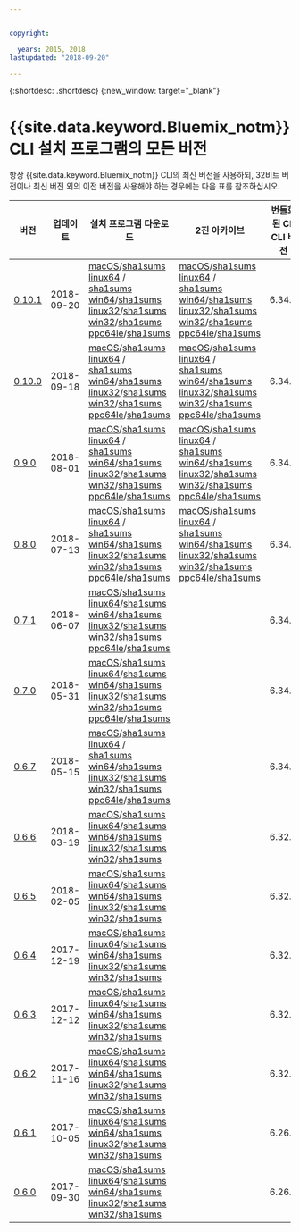 ```yaml
---


copyright:

  years: 2015, 2018
lastupdated: "2018-09-20"

---
```



{:shortdesc: .shortdesc}
{:new_window: target="_blank"}

# {{site.data.keyword.Bluemix_notm}} CLI 설치 프로그램의 모든 버전

항상 {{site.data.keyword.Bluemix_notm}} CLI의 최신 버전을 사용하되, 32비트 버전이나 최신 버전 외의 이전 버전을 사용해야 하는 경우에는 다음 표를 참조하십시오.


|버전 |업데이트  | 설치 프로그램 다운로드 | 2진 아카이브 | 번들화된 CF CLI 버전 |
|---------|-----------|-----------|----------|----------|
| [0.10.1](https://github.com/IBM-Bluemix/bluemix-cli-release/releases/tag/v0.10.1) | 2018-09-20 |[macOS](https://clis.ng.bluemix.net/download/bluemix-cli/0.10.1/osx)/[sha1sums](https://clis.ng.bluemix.net/download/bluemix-cli/0.10.1/osx/checksum)  [linux64](https://clis.ng.bluemix.net/download/bluemix-cli/0.10.1/linux64) / [sha1sums](https://clis.ng.bluemix.net/download/bluemix-cli/0.10.1/linux64/checksum)  [win64](https://clis.ng.bluemix.net/download/bluemix-cli/0.10.1/win64)/[sha1sums](https://clis.ng.bluemix.net/download/bluemix-cli/0.10.1/win64/checksum) <br> [linux32](https://clis.ng.bluemix.net/download/bluemix-cli/0.10.1/linux32)/[sha1sums](https://clis.ng.bluemix.net/download/bluemix-cli/0.10.1/linux32/checksum)  [win32](https://clis.ng.bluemix.net/download/bluemix-cli/0.10.1/win32)/[sha1sums](https://clis.ng.bluemix.net/download/bluemix-cli/0.10.1/win32/checksum) [ppc64le](https://clis.ng.bluemix.net/download/bluemix-cli/0.10.1/ppc64le)/[sha1sums](https://clis.ng.bluemix.net/download/bluemix-cli/0.10.1/ppc64le/checksum) |[macOS](https://clis.ng.bluemix.net/download/bluemix-cli/0.10.1/osx/archive)/[sha1sums](https://clis.ng.bluemix.net/download/bluemix-cli/0.10.1/osx/archive/checksum)  [linux64](https://clis.ng.bluemix.net/download/bluemix-cli/0.10.1/linux64/archive) / [sha1sums](https://clis.ng.bluemix.net/download/bluemix-cli/0.10.1/linux64/archive/checksum)  [win64](https://clis.ng.bluemix.net/download/bluemix-cli/0.10.1/win64/archive)/[sha1sums](https://clis.ng.bluemix.net/download/bluemix-cli/0.10.1/win64/archive/checksum) <br> [linux32](https://clis.ng.bluemix.net/download/bluemix-cli/0.10.1/linux32/archive)/[sha1sums](https://clis.ng.bluemix.net/download/bluemix-cli/0.10.1/linux32/archive/checksum)  [win32](https://clis.ng.bluemix.net/download/bluemix-cli/0.10.1/win32/archive)/[sha1sums](https://clis.ng.bluemix.net/download/bluemix-cli/0.10.1/win32/archive/checksum) [ppc64le](https://clis.ng.bluemix.net/download/bluemix-cli/0.10.1/ppc64le/archive)/[sha1sums](https://clis.ng.bluemix.net/download/bluemix-cli/0.10.1/ppc64le/archive/checksum) | 6.34.1 |
| [0.10.0](https://github.com/IBM-Bluemix/bluemix-cli-release/releases/tag/v0.10.0) | 2018-09-18 |[macOS](https://clis.ng.bluemix.net/download/bluemix-cli/0.10.0/osx)/[sha1sums](https://clis.ng.bluemix.net/download/bluemix-cli/0.10.0/osx/checksum)  [linux64](https://clis.ng.bluemix.net/download/bluemix-cli/0.10.0/linux64) / [sha1sums](https://clis.ng.bluemix.net/download/bluemix-cli/0.10.0/linux64/checksum)  [win64](https://clis.ng.bluemix.net/download/bluemix-cli/0.10.0/win64)/[sha1sums](https://clis.ng.bluemix.net/download/bluemix-cli/0.10.0/win64/checksum) <br> [linux32](https://clis.ng.bluemix.net/download/bluemix-cli/0.10.0/linux32)/[sha1sums](https://clis.ng.bluemix.net/download/bluemix-cli/0.10.0/linux32/checksum)  [win32](https://clis.ng.bluemix.net/download/bluemix-cli/0.10.0/win32)/[sha1sums](https://clis.ng.bluemix.net/download/bluemix-cli/0.10.0/win32/checksum) [ppc64le](https://clis.ng.bluemix.net/download/bluemix-cli/0.10.0/ppc64le)/[sha1sums](https://clis.ng.bluemix.net/download/bluemix-cli/0.10.0/ppc64le/checksum) |[macOS](https://clis.ng.bluemix.net/download/bluemix-cli/0.10.0/osx/archive)/[sha1sums](https://clis.ng.bluemix.net/download/bluemix-cli/0.10.0/osx/archive/checksum)  [linux64](https://clis.ng.bluemix.net/download/bluemix-cli/0.10.0/linux64/archive) / [sha1sums](https://clis.ng.bluemix.net/download/bluemix-cli/0.10.0/linux64/archive/checksum)  [win64](https://clis.ng.bluemix.net/download/bluemix-cli/0.10.0/win64/archive)/[sha1sums](https://clis.ng.bluemix.net/download/bluemix-cli/0.10.0/win64/archive/checksum) <br> [linux32](https://clis.ng.bluemix.net/download/bluemix-cli/0.10.0/linux32/archive)/[sha1sums](https://clis.ng.bluemix.net/download/bluemix-cli/0.10.0/linux32/archive/checksum)  [win32](https://clis.ng.bluemix.net/download/bluemix-cli/0.10.0/win32/archive)/[sha1sums](https://clis.ng.bluemix.net/download/bluemix-cli/0.10.0/win32/archive/checksum) [ppc64le](https://clis.ng.bluemix.net/download/bluemix-cli/0.10.0/ppc64le/archive)/[sha1sums](https://clis.ng.bluemix.net/download/bluemix-cli/0.10.0/ppc64le/archive/checksum) | 6.34.1 |
| [0.9.0](https://github.com/IBM-Bluemix/bluemix-cli-release/releases/tag/v0.9.0) | 2018-08-01 |[macOS](https://clis.ng.bluemix.net/download/bluemix-cli/0.9.0/osx)/[sha1sums](https://clis.ng.bluemix.net/download/bluemix-cli/0.9.0/osx/checksum)  [linux64](https://clis.ng.bluemix.net/download/bluemix-cli/0.9.0/linux64) / [sha1sums](https://clis.ng.bluemix.net/download/bluemix-cli/0.9.0/linux64/checksum)  [win64](https://clis.ng.bluemix.net/download/bluemix-cli/0.9.0/win64)/[sha1sums](https://clis.ng.bluemix.net/download/bluemix-cli/0.9.0/win64/checksum) <br> [linux32](https://clis.ng.bluemix.net/download/bluemix-cli/0.9.0/linux32)/[sha1sums](https://clis.ng.bluemix.net/download/bluemix-cli/0.9.0/linux32/checksum)  [win32](https://clis.ng.bluemix.net/download/bluemix-cli/0.9.0/win32)/[sha1sums](https://clis.ng.bluemix.net/download/bluemix-cli/0.9.0/win32/checksum) [ppc64le](https://clis.ng.bluemix.net/download/bluemix-cli/0.9.0/ppc64le)/[sha1sums](https://clis.ng.bluemix.net/download/bluemix-cli/0.9.0/ppc64le/checksum) |[macOS](https://clis.ng.bluemix.net/download/bluemix-cli/0.9.0/osx/archive)/[sha1sums](https://clis.ng.bluemix.net/download/bluemix-cli/0.9.0/osx/archive/checksum)  [linux64](https://clis.ng.bluemix.net/download/bluemix-cli/0.9.0/linux64/archive) / [sha1sums](https://clis.ng.bluemix.net/download/bluemix-cli/0.9.0/linux64/archive/checksum)  [win64](https://clis.ng.bluemix.net/download/bluemix-cli/0.9.0/win64/archive)/[sha1sums](https://clis.ng.bluemix.net/download/bluemix-cli/0.9.0/win64/archive/checksum) <br> [linux32](https://clis.ng.bluemix.net/download/bluemix-cli/0.9.0/linux32/archive)/[sha1sums](https://clis.ng.bluemix.net/download/bluemix-cli/0.9.0/linux32/archive/checksum)  [win32](https://clis.ng.bluemix.net/download/bluemix-cli/0.9.0/win32/archive)/[sha1sums](https://clis.ng.bluemix.net/download/bluemix-cli/0.9.0/win32/archive/checksum) [ppc64le](https://clis.ng.bluemix.net/download/bluemix-cli/0.9.0/ppc64le/archive)/[sha1sums](https://clis.ng.bluemix.net/download/bluemix-cli/0.9.0/ppc64le/archive/checksum) | 6.34.1 |
| [0.8.0](https://github.com/IBM-Bluemix/bluemix-cli-release/releases/tag/v0.8.0) | 2018-07-13 |[macOS](https://clis.ng.bluemix.net/download/bluemix-cli/0.8.0/osx)/[sha1sums](https://clis.ng.bluemix.net/download/bluemix-cli/0.8.0/osx/checksum)  [linux64](https://clis.ng.bluemix.net/download/bluemix-cli/0.8.0/linux64) / [sha1sums](https://clis.ng.bluemix.net/download/bluemix-cli/0.8.0/linux64/checksum)  [win64](https://clis.ng.bluemix.net/download/bluemix-cli/0.8.0/win64)/[sha1sums](https://clis.ng.bluemix.net/download/bluemix-cli/0.8.0/win64/checksum) <br> [linux32](https://clis.ng.bluemix.net/download/bluemix-cli/0.8.0/linux32)/[sha1sums](https://clis.ng.bluemix.net/download/bluemix-cli/0.8.0/linux32/checksum)  [win32](https://clis.ng.bluemix.net/download/bluemix-cli/0.8.0/win32)/[sha1sums](https://clis.ng.bluemix.net/download/bluemix-cli/0.8.0/win32/checksum) [ppc64le](https://clis.ng.bluemix.net/download/bluemix-cli/0.8.0/ppc64le)/[sha1sums](https://clis.ng.bluemix.net/download/bluemix-cli/0.8.0/ppc64le/checksum) |[macOS](https://clis.ng.bluemix.net/download/bluemix-cli/0.8.0/osx/archive)/[sha1sums](https://clis.ng.bluemix.net/download/bluemix-cli/0.8.0/osx/archive/checksum)  [linux64](https://clis.ng.bluemix.net/download/bluemix-cli/0.8.0/linux64/archive) / [sha1sums](https://clis.ng.bluemix.net/download/bluemix-cli/0.8.0/linux64/archive/checksum)  [win64](https://clis.ng.bluemix.net/download/bluemix-cli/0.8.0/win64/archive)/[sha1sums](https://clis.ng.bluemix.net/download/bluemix-cli/0.8.0/win64/archive/checksum) <br> [linux32](https://clis.ng.bluemix.net/download/bluemix-cli/0.8.0/linux32/archive)/[sha1sums](https://clis.ng.bluemix.net/download/bluemix-cli/0.8.0/linux32/archive/checksum)  [win32](https://clis.ng.bluemix.net/download/bluemix-cli/0.8.0/win32/archive)/[sha1sums](https://clis.ng.bluemix.net/download/bluemix-cli/0.8.0/win32/archive/checksum) [ppc64le](https://clis.ng.bluemix.net/download/bluemix-cli/0.8.0/ppc64le/archive)/[sha1sums](https://clis.ng.bluemix.net/download/bluemix-cli/0.8.0/ppc64le/archive/checksum) | 6.34.1 |
| [0.7.1](https://github.com/IBM-Bluemix/bluemix-cli-release/releases/tag/v0.7.1) | 2018-06-07 | [macOS](https://clis.ng.bluemix.net/download/bluemix-cli/0.7.1/osx)/[sha1sums](https://clis.ng.bluemix.net/download/bluemix-cli/0.7.1/osx/checksum)  [linux64](https://clis.ng.bluemix.net/download/bluemix-cli/0.7.1/linux64)/[sha1sums](https://clis.ng.bluemix.net/download/bluemix-cli/0.7.1/linux64/checksum)  [win64](https://clis.ng.bluemix.net/download/bluemix-cli/0.7.1/win64)/[sha1sums](https://clis.ng.bluemix.net/download/bluemix-cli/0.7.1/win64/checksum) <br> [linux32](https://clis.ng.bluemix.net/download/bluemix-cli/0.7.1/linux32)/[sha1sums](https://clis.ng.bluemix.net/download/bluemix-cli/0.7.1/linux32/checksum)  [win32](https://clis.ng.bluemix.net/download/bluemix-cli/0.7.1/win32)/[sha1sums](https://clis.ng.bluemix.net/download/bluemix-cli/0.7.1/win32/checksum) [ppc64le](https://clis.ng.bluemix.net/download/bluemix-cli/0.7.1/ppc64le)/[sha1sums](https://clis.ng.bluemix.net/download/bluemix-cli/0.7.1/ppc64le/checksum) | | 6.34.1 |
| [0.7.0](https://github.com/IBM-Bluemix/bluemix-cli-release/releases/tag/v0.7.0) | 2018-05-31 | [macOS](https://clis.ng.bluemix.net/download/bluemix-cli/0.7.0/osx)/[sha1sums](https://clis.ng.bluemix.net/download/bluemix-cli/0.7.0/osx/checksum)  [linux64](https://clis.ng.bluemix.net/download/bluemix-cli/0.7.0/linux64)/[sha1sums](https://clis.ng.bluemix.net/download/bluemix-cli/0.7.0/linux64/checksum)  [win64](https://clis.ng.bluemix.net/download/bluemix-cli/0.7.0/win64)/[sha1sums](https://clis.ng.bluemix.net/download/bluemix-cli/0.7.0/win64/checksum) <br> [linux32](https://clis.ng.bluemix.net/download/bluemix-cli/0.7.0/linux32)/[sha1sums](https://clis.ng.bluemix.net/download/bluemix-cli/0.7.0/linux32/checksum)  [win32](https://clis.ng.bluemix.net/download/bluemix-cli/0.7.0/win32)/[sha1sums](https://clis.ng.bluemix.net/download/bluemix-cli/0.7.0/win32/checksum) [ppc64le](https://clis.ng.bluemix.net/download/bluemix-cli/0.7.0/ppc64le)/[sha1sums](https://clis.ng.bluemix.net/download/bluemix-cli/0.7.0/ppc64le/checksum) | | 6.34.1 |
|[0.6.7](https://github.com/IBM-Bluemix/bluemix-cli-release/releases/tag/v0.6.7) |2018-05-15 |[macOS](https://clis.ng.bluemix.net/download/bluemix-cli/0.6.7/osx)/[sha1sums](https://clis.ng.bluemix.net/download/bluemix-cli/0.6.7/osx/checksum)  [linux64](https://clis.ng.bluemix.net/download/bluemix-cli/0.6.7/linux64) / [sha1sums](https://clis.ng.bluemix.net/download/bluemix-cli/0.6.7/linux64/checksum)  [win64](https://clis.ng.bluemix.net/download/bluemix-cli/0.6.7/win64)/[sha1sums](https://clis.ng.bluemix.net/download/bluemix-cli/0.6.7/win64/checksum) <br> [linux32](https://clis.ng.bluemix.net/download/bluemix-cli/0.6.7/linux32)/[sha1sums](https://clis.ng.bluemix.net/download/bluemix-cli/0.6.7/linux32/checksum)  [win32](https://clis.ng.bluemix.net/download/bluemix-cli/0.6.7/win32)/[sha1sums](https://clis.ng.bluemix.net/download/bluemix-cli/0.6.7/win32/checksum) [ppc64le](https://clis.ng.bluemix.net/download/bluemix-cli/0.6.7/ppc64le)/[sha1sums](https://clis.ng.bluemix.net/download/bluemix-cli/0.6.7/ppc64le/checksum) | | 6.34.1 |
|[0.6.6](https://github.com/IBM-Bluemix/bluemix-cli-release/releases/tag/v0.6.6) |2018-03-19 |[macOS](https://clis.ng.bluemix.net/download/bluemix-cli/0.6.6/osx)/[sha1sums](https://clis.ng.bluemix.net/download/bluemix-cli/0.6.6/osx/checksum)  [linux64](https://clis.ng.bluemix.net/download/bluemix-cli/0.6.6/linux64)/[sha1sums](https://clis.ng.bluemix.net/download/bluemix-cli/0.6.6/linux64/checksum)  [win64](https://clis.ng.bluemix.net/download/bluemix-cli/0.6.6/win64)/[sha1sums](https://clis.ng.bluemix.net/download/bluemix-cli/0.6.6/win64/checksum) <br> [linux32](https://clis.ng.bluemix.net/download/bluemix-cli/0.6.6/linux32)/[sha1sums](https://clis.ng.bluemix.net/download/bluemix-cli/0.6.6/linux32/checksum)  [win32](https://clis.ng.bluemix.net/download/bluemix-cli/0.6.6/win32)/[sha1sums](https://clis.ng.bluemix.net/download/bluemix-cli/0.6.6/win32/checksum) | | 6.32.0 |
|[0.6.5](https://github.com/IBM-Bluemix/bluemix-cli-release/releases/tag/v0.6.5) |2018-02-05 |[macOS](https://clis.ng.bluemix.net/download/bluemix-cli/0.6.5/osx)/[sha1sums](https://clis.ng.bluemix.net/download/bluemix-cli/0.6.5/osx/checksum)  [linux64](https://clis.ng.bluemix.net/download/bluemix-cli/0.6.5/linux64)/[sha1sums](https://clis.ng.bluemix.net/download/bluemix-cli/0.6.5/linux64/checksum)  [win64](https://clis.ng.bluemix.net/download/bluemix-cli/0.6.5/win64)/[sha1sums](https://clis.ng.bluemix.net/download/bluemix-cli/0.6.5/win64/checksum) <br> [linux32](https://clis.ng.bluemix.net/download/bluemix-cli/0.6.5/linux32)/[sha1sums](https://clis.ng.bluemix.net/download/bluemix-cli/0.6.5/linux32/checksum)  [win32](https://clis.ng.bluemix.net/download/bluemix-cli/0.6.5/win32)/[sha1sums](https://clis.ng.bluemix.net/download/bluemix-cli/0.6.5/win32/checksum) | | 6.32.0 |
|[0.6.4](https://github.com/IBM-Bluemix/bluemix-cli-release/releases/tag/v0.6.4) |2017-12-19 |[macOS](https://clis.ng.bluemix.net/download/bluemix-cli/0.6.4/osx)/[sha1sums](https://clis.ng.bluemix.net/download/bluemix-cli/0.6.4/osx/checksum)  [linux64](https://clis.ng.bluemix.net/download/bluemix-cli/0.6.4/linux64)/[sha1sums](https://clis.ng.bluemix.net/download/bluemix-cli/0.6.4/linux64/checksum)  [win64](https://clis.ng.bluemix.net/download/bluemix-cli/0.6.4/win64)/[sha1sums](https://clis.ng.bluemix.net/download/bluemix-cli/0.6.4/win64/checksum) <br> [linux32](https://clis.ng.bluemix.net/download/bluemix-cli/0.6.4/linux32)/[sha1sums](https://clis.ng.bluemix.net/download/bluemix-cli/0.6.4/linux32/checksum)  [win32](https://clis.ng.bluemix.net/download/bluemix-cli/0.6.4/win32)/[sha1sums](https://clis.ng.bluemix.net/download/bluemix-cli/0.6.4/win32/checksum) | | 6.32.0 |
|[0.6.3](https://github.com/IBM-Bluemix/bluemix-cli-release/releases/tag/v0.6.3) |2017-12-12 |[macOS](https://clis.ng.bluemix.net/download/bluemix-cli/0.6.3/osx)/[sha1sums](https://clis.ng.bluemix.net/download/bluemix-cli/0.6.3/osx/checksum)  [linux64](https://clis.ng.bluemix.net/download/bluemix-cli/0.6.3/linux64)/[sha1sums](https://clis.ng.bluemix.net/download/bluemix-cli/0.6.3/linux64/checksum)  [win64](https://clis.ng.bluemix.net/download/bluemix-cli/0.6.3/win64)/[sha1sums](https://clis.ng.bluemix.net/download/bluemix-cli/0.6.3/win64/checksum) <br> [linux32](https://clis.ng.bluemix.net/download/bluemix-cli/0.6.3/linux32)/[sha1sums](https://clis.ng.bluemix.net/download/bluemix-cli/0.6.3/linux32/checksum)  [win32](https://clis.ng.bluemix.net/download/bluemix-cli/0.6.3/win32)/[sha1sums](https://clis.ng.bluemix.net/download/bluemix-cli/0.6.3/win32/checksum) | | 6.32.0 |
|[0.6.2](https://github.com/IBM-Bluemix/bluemix-cli-release/releases/tag/v0.6.2) |2017-11-16 |[macOS](https://clis.ng.bluemix.net/download/bluemix-cli/0.6.2/osx)/[sha1sums](https://clis.ng.bluemix.net/download/bluemix-cli/0.6.2/osx/checksum)  [linux64](https://clis.ng.bluemix.net/download/bluemix-cli/0.6.2/linux64)/[sha1sums](https://clis.ng.bluemix.net/download/bluemix-cli/0.6.2/linux64/checksum)  [win64](https://clis.ng.bluemix.net/download/bluemix-cli/0.6.2/win64)/[sha1sums](https://clis.ng.bluemix.net/download/bluemix-cli/0.6.2/win64/checksum) <br> [linux32](https://clis.ng.bluemix.net/download/bluemix-cli/0.6.2/linux32)/[sha1sums](https://clis.ng.bluemix.net/download/bluemix-cli/0.6.2/linux32/checksum)  [win32](https://clis.ng.bluemix.net/download/bluemix-cli/0.6.2/win32)/[sha1sums](https://clis.ng.bluemix.net/download/bluemix-cli/0.6.2/win32/checksum) | | 6.32.0 |
|[0.6.1](https://github.com/IBM-Bluemix/bluemix-cli-release/releases/tag/v0.6.1) |2017-10-05 |[macOS](https://clis.ng.bluemix.net/download/bluemix-cli/0.6.1/osx)/[sha1sums](https://clis.ng.bluemix.net/download/bluemix-cli/0.6.1/osx/checksum)  [linux64](https://clis.ng.bluemix.net/download/bluemix-cli/0.6.1/linux64)/[sha1sums](https://clis.ng.bluemix.net/download/bluemix-cli/0.6.1/linux64/checksum)  [win64](https://clis.ng.bluemix.net/download/bluemix-cli/0.6.1/win64)/[sha1sums](https://clis.ng.bluemix.net/download/bluemix-cli/0.6.1/win64/checksum) <br> [linux32](https://clis.ng.bluemix.net/download/bluemix-cli/0.6.1/linux32)/[sha1sums](https://clis.ng.bluemix.net/download/bluemix-cli/0.6.1/linux32/checksum)  [win32](https://clis.ng.bluemix.net/download/bluemix-cli/0.6.1/win32)/[sha1sums](https://clis.ng.bluemix.net/download/bluemix-cli/0.6.1/win32/checksum) | | 6.26.0 |
|[0.6.0](https://github.com/IBM-Bluemix/bluemix-cli-release/releases/tag/v0.6.0) |2017-09-30 |[macOS](https://clis.ng.bluemix.net/download/bluemix-cli/0.6.0/osx)/[sha1sums](https://clis.ng.bluemix.net/download/bluemix-cli/0.6.0/osx/checksum)  [linux64](https://clis.ng.bluemix.net/download/bluemix-cli/0.6.0/linux64)/[sha1sums](https://clis.ng.bluemix.net/download/bluemix-cli/0.6.0/linux64/checksum)  [win64](https://clis.ng.bluemix.net/download/bluemix-cli/0.6.0/win64)/[sha1sums](https://clis.ng.bluemix.net/download/bluemix-cli/0.6.0/win64/checksum) <br> [linux32](https://clis.ng.bluemix.net/download/bluemix-cli/0.6.0/linux32)/[sha1sums](https://clis.ng.bluemix.net/download/bluemix-cli/0.6.0/linux32/checksum)  [win32](https://clis.ng.bluemix.net/download/bluemix-cli/0.6.0/win32)/[sha1sums](https://clis.ng.bluemix.net/download/bluemix-cli/0.6.0/win32/checksum) | | 6.26.0 |
